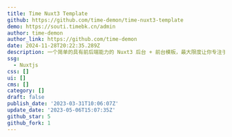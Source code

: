 ```yaml
---
title: Time Nuxt3 Template
github: https://github.com/time-demon/time-nuxt3-template
demo: https://souti.timebk.cn/admin
author: time-demon
author_link: https://github.com/time-demon
date: 2024-11-28T20:22:35.289Z
description: 一个简单的具有前后端能力的 Nuxt3 后台 + 前台模板，最大限度让你专注于页面开发。
ssg:
  - Nuxtjs
css: []
ui: []
cms: []
category: []
draft: false
publish_date: '2023-03-31T10:06:07Z'
update_date: '2023-05-06T15:07:35Z'
github_star: 5
github_fork: 1
---
```

